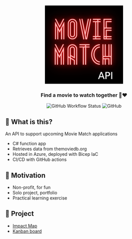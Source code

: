 <div align="center">

![Movie Match API](readme-images/MovieMatchAPI-Logo-250x250.png)

### Find a movie to watch together 🎥❤️

![GitHub Workflow Status](https://img.shields.io/github/workflow/status/DanielRobinsonSoftware/movie-match-api/Deploy?style=plastic)
![GitHub](https://img.shields.io/github/license/DanielRobinsonSoftware/movie-match-api?style=plastic)
</div>

## 🤔 What is this?
An API to support upcoming Movie Match applications
- C# function app
- Retrieves data from themoviedb.org
- Hosted in Azure, deployed with Bicep IaC
- CI/CD with GitHub actions

## 🤷 Motivation
- Non-profit, for fun
- Solo project, portfolio
- Practical learning exercise

## 📝 Project
- [Impact Map](https://github.com/DanielRobinsonSoftware?tab=projects)
- [Kanban board](https://github.com/users/DanielRobinsonSoftware/projects/1)
